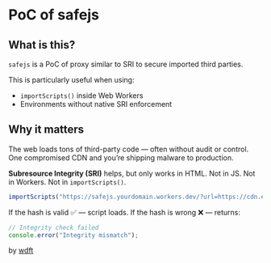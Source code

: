 # PoC of safejs

## What is this?

`safejs` is a PoC of proxy similar to SRI to secure imported third parties.

This is particularly useful when using:

* `importScripts()` inside Web Workers
* Environments without native SRI enforcement

## Why it matters

The web loads tons of third-party code — often without audit or control. One compromised CDN and you’re shipping malware to production.

**Subresource Integrity (SRI)** helps, but only works in HTML. Not in JS. Not in Workers. Not in `importScripts()`.


```js
importScripts("https://safejs.yourdomain.workers.dev/?url=https://cdn.example.com/lib.js&integrity=sha256-AbCdEfGhIjKlMnOpQrStUvWxYz1234567890abcdeFg=");
```

If the hash is valid ✅ — script loads.
If the hash is wrong ❌ — returns:

```js
// Integrity check failed
console.error("Integrity mismatch");
```


by [wdft](https://wdft.ovh)